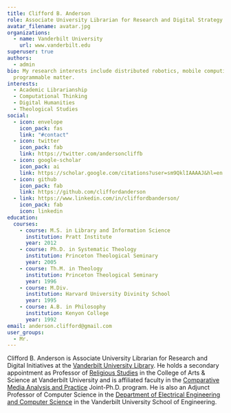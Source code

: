 ```yaml
---
title: Clifford B. Anderson
role: Associate University Librarian for Research and Digital Strategy
avatar_filename: avatar.jpg
organizations:
  - name: Vanderbilt University
    url: www.vanderbilt.edu
superuser: true
authors:
  - admin
bio: My research interests include distributed robotics, mobile computing and
  programmable matter.
interests:
  - Academic Librarianship
  - Computational Thinking
  - Digital Humanities
  - Theological Studies
social:
  - icon: envelope
    icon_pack: fas
    link: "#contact"
  - icon: twitter
    icon_pack: fab
    link: https://twitter.com/andersoncliffb
  - icon: google-scholar
    icon_pack: ai
    link: https://scholar.google.com/citations?user=sm9QklIAAAAJ&hl=en
  - icon: github
    icon_pack: fab
    link: https://github.com/cliffordanderson
  - link: https://www.linkedin.com/in/cliffordbanderson/
    icon_pack: fab
    icon: linkedin
education:
  courses:
    - course: M.S. in Library and Information Science
      institution: Pratt Institute
      year: 2012
    - course: Ph.D. in Systematic Theology
      institution: Princeton Theological Seminary
      year: 2005
    - course: Th.M. in Theology
      institution: Princeton Theological Seminary
      year: 1996
    - course: M.Div.
      institution: Harvard University Divinity School
      year: 1995
    - course: A.B. in Philosophy
      institution: Kenyon College
      year: 1992
email: anderson.clifford@gmail.com
user_groups:
  - Mr.
---
```

Clifford B. Anderson is Associate University Librarian for Research and Digital Initiatives at the [Vanderbilt University Library](http://www.library.vanderbilt.edu/). He holds a secondary appointment as Professor of [Religious Studies](https://as.vanderbilt.edu/religiousstudies/) in the College of Arts & Science at Vanderbilt University and is affiliated faculty in the [Comparative Media Analysis and Practice](https://as.vanderbilt.edu/cmap/) Joint-Ph.D. program. He is also an Adjunct Professor of Computer Science in the [Department of Electrical Engineering and Computer Science](https://engineering.vanderbilt.edu//eecs/) in the Vanderbilt University School of Engineering.
